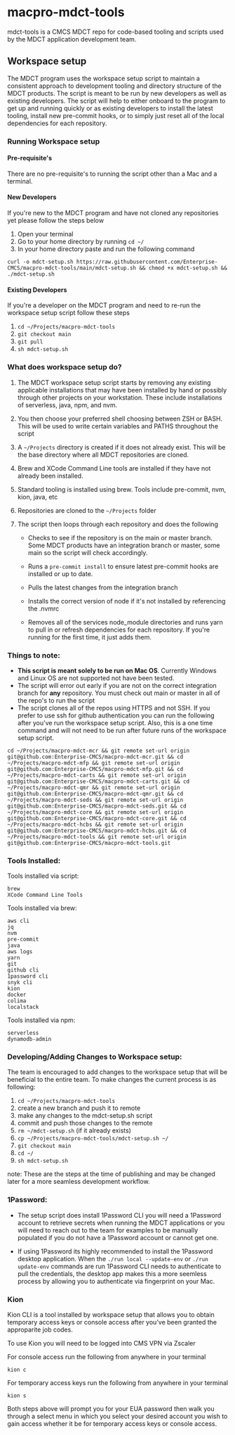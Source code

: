 # macpro-mdct-tools

mdct-tools is a CMCS MDCT repo for code-based tooling and scripts used by the MDCT application development team.

## Workspace setup 

The MDCT program uses the workspace setup script to maintain a consistent approach to development tooling and directory structure of the MDCT products.  The script is meant to be run by new developers as well as existing developers.  The script will help to either onboard to the program to get up and running quickly or as existing developers to install the latest tooling, install new pre-commit hooks, or to simply just reset all of the local dependencies for each repository. 

### Running Workspace setup

#### Pre-requisite's

There are no pre-requisite's to running the script other than a Mac and a terminal. 

#### New Developers
If you're new to the MDCT program and have not cloned any repositories yet please follow the steps below

1) Open your terminal 
2) Go to your home directory by running `cd ~/`
3) In your home directory paste and run the following command 

`curl -o mdct-setup.sh https://raw.githubusercontent.com/Enterprise-CMCS/macpro-mdct-tools/main/mdct-setup.sh && chmod +x mdct-setup.sh && ./mdct-setup.sh`

#### Existing Developers 
If you're a developer on the MDCT program and need to re-run the workspace setup script follow these steps

1) `cd ~/Projects/macpro-mdct-tools`
2) `git checkout main`
3) `git pull`
4) `sh mdct-setup.sh`

### What does workspace setup do? 
1) The MDCT workspace setup script starts by removing any existing applicable installations that may have been installed by hand or possibly through other projects on your workstation. These include installations of serverless, java, npm, and nvm.
2) You then choose your preferred shell choosing between ZSH or BASH. This will be used to write certain variables and PATHS throughout the script
3) A `~/Projects` directory is created if it does not already exist. This will be the base directory where all MDCT repositories are cloned.
4) Brew and XCode Command Line tools are installed if they have not already been installed.
5) Standard tooling is installed using brew. Tools include pre-commit, nvm, kion, java, etc 
6) Repositories are cloned to the `~/Projects` folder
7) The script then loops through each repository and does the following
   
   * Checks to see if the repository is on the main or master branch. Some MDCT products have an integration branch or master, some main so the script will check accordingly.
   
   * Runs a `pre-commit install` to ensure latest pre-commit hooks are installed or up to date.
   
   * Pulls the latest changes from the integration branch
   
   * Installs the correct version of node if it's not installed by referencing the .nvmrc
   
   * Removes all of the services node_module directories and runs yarn to pull in or refresh dependencies for each repository.  If you're running for the first time, it just adds them.


### Things to note:

* **This script is meant solely to be run on Mac OS**. Currently Windows and Linux OS are not supported not have been tested. 
* The script will error out early if you are not on the correct integration branch for **any** repository. You must check out main or master in all of the repo's to run the script
* The script clones all of the repos using HTTPS and not SSH. If you prefer to use ssh for github authentication you can run the following after you've run the workspace setup script. Also, this is a one time command and will not need to be run after future runs of the workspace setup script. 

`cd ~/Projects/macpro-mdct-mcr && git remote set-url origin git@github.com:Enterprise-CMCS/macpro-mdct-mcr.git &&
cd ~/Projects/macpro-mdct-mfp && git remote set-url origin git@github.com:Enterprise-CMCS/macpro-mdct-mfp.git &&
cd ~/Projects/macpro-mdct-carts && git remote set-url origin git@github.com:Enterprise-CMCS/macpro-mdct-carts.git &&
cd ~/Projects/macpro-mdct-qmr && git remote set-url origin git@github.com:Enterprise-CMCS/macpro-mdct-qmr.git &&
cd ~/Projects/macpro-mdct-seds && git remote set-url origin git@github.com:Enterprise-CMCS/macpro-mdct-seds.git &&
cd ~/Projects/macpro-mdct-core && git remote set-url origin git@github.com:Enterprise-CMCS/macpro-mdct-core.git &&
cd ~/Projects/macpro-mdct-hcbs && git remote set-url origin git@github.com:Enterprise-CMCS/macpro-mdct-hcbs.git &&
cd ~/Projects/macpro-mdct-tools && git remote set-url origin git@github.com:Enterprise-CMCS/macpro-mdct-tools.git`

### Tools Installed: 

Tools installed via script:
````
brew
XCode Command Line Tools
````

Tools installed via brew:
````
aws cli
jq
nvm
pre-commit
java
aws logs
yarn
git
github cli
1password cli
snyk cli
kion
docker
colima
localstack
````

Tools installed via npm:
````
serverless
dynamodb-admin
````


### Developing/Adding Changes to Workspace setup: 

The team is encouraged to add changes to the workspace setup that will be beneficial to the entire team. To make changes the current process is as following:

1) `cd ~/Projects/macpro-mdct-tools`
2) create a new branch and push it to remote 
3) make any changes to the mdct-setup.sh script 
4) commit and push those changes to the remote 
5) `rm ~/mdct-setup.sh` (if it already exists)
6) `cp ~/Projects/macpro-mdct-tools/mdct-setup.sh ~/`
7) `git checkout main`
8) `cd ~/`
9) `sh mdct-setup.sh`

note: These are the steps at the time of publishing and may be changed later for a more seamless development workflow.

### 1Password: 

* The setup script does install 1Password CLI you will need a 1Password account to retrieve secrets when running the MDCT applications or you will need to reach out to the team for examples to be manually populated if you do not have a 1Password account or cannot get one. 

* If using 1Password its highly recommended to install the 1Password desktop application. When the `./run local --update-env` or `./run update-env` commands are run 1Password CLI needs to authenticate to pull the credentials, the desktop app makes this a more seemless process by allowing you to authenticate via fingerprint on your Mac.


### Kion
Kion CLI is a tool installed by workspace setup that allows you to obtain temporary access keys or console access after you've been granted the approparite job codes.

To use Kion you  will need to be logged into CMS VPN via Zscaler

For console access run the following from anywhere in your terminal

`kion c`

For temporary access keys run the following from anywhere in your terminal

`kion s`

Both steps above will prompt you for your EUA password then walk you through a select menu in which you select your desired account you wish to gain access whether it be for temporary access keys or console access. 


   

